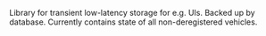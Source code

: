 Library for transient low-latency storage for e.g. UIs.  Backed up by database.  Currently contains state of all non-deregistered vehicles.
